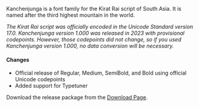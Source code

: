 
Kanchenjunga is a font family for the Kirat Rai script of South Asia. It is named after the third highest mountain in the world.

_The Kirat Rai script was officially encoded in the Unicode Standard version 17.0. Kanchenjunga version 1.000 was released in 2023 with provisional codepoints. However, those codepoints did not change, so if you used Kanchenjunga version 1.000, no data conversion will be necessary._

#### Changes

- Official release of Regular, Medium, SemiBold, and Bold using official Unicode codepoints
- Added support for Typetuner

Download the release package from the [Download Page](https://software.sil.org/kanchenjunga/download/).
